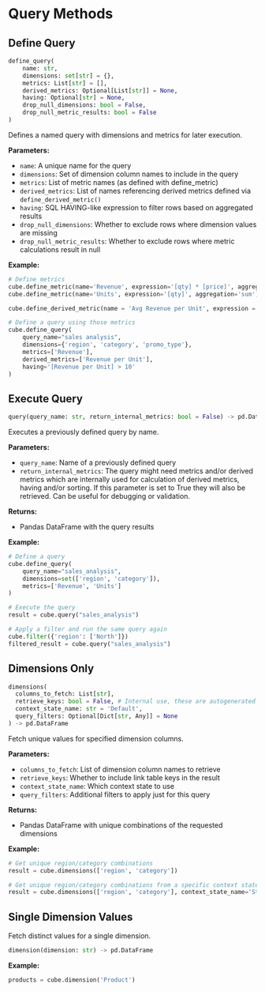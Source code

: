 # Query Methods

## Define Query

```python
define_query(
    name: str,
    dimensions: set[str] = {},
    metrics: List[str] = [],
    derived_metrics: Optional[List[str]] = None,
    having: Optional[str] = None,
    drop_null_dimensions: bool = False,
    drop_null_metric_results: bool = False
)
```

Defines a named query with dimensions and metrics for later execution.

**Parameters:**

- `name`: A unique name for the query
- `dimensions`: Set of dimension column names to include in the query
- `metrics`: List of metric names (as defined with define_metric)
- `derived_metrics`: List of names referencing derived metrics defined via `define_derived_metric()`
- `having`: SQL HAVING-like expression to filter rows based on aggregated results
- `drop_null_dimensions`: Whether to exclude rows where dimension values are missing
- `drop_null_metric_results`: Whether to exclude rows where metric calculations result in null

**Example:**

```python
# Define metrics
cube.define_metric(name='Revenue', expression='[qty] * [price]', aggregation='sum')
cube.define_metric(name='Units', expression='[qty]', aggregation='sum')

cube.define_derived_metric(name = 'Avg Revenue per Unit', expression = '[Revenue] / [Units]')

# Define a query using those metrics
cube.define_query(
    query_name="sales analysis",
    dimensions={'region', 'category', 'promo_type'},
    metrics=['Revenue'],
    derived_metrics=['Revenue per Unit'],
    having='[Revenue per Unit] > 10'
)
```

## Execute Query

```python
query(query_name: str, return_internal_metrics: bool = False) -> pd.DataFrame
```

Executes a previously defined query by name.

**Parameters:**

- `query_name`: Name of a previously defined query
- `return_internal_metrics`: The query might need metrics and/or derived metrics which are internally used for calculation of derived metrics, having and/or sorting. If this parameter is set to True they will also be retrieved. Can be useful for debugging or validation.

**Returns:**

- Pandas DataFrame with the query results

**Example:**

```python
# Define a query
cube.define_query(
    query_name="sales_analysis",
    dimensions=set(['region', 'category']),
    metrics=['Revenue', 'Units']
)

# Execute the query
result = cube.query("sales_analysis")

# Apply a filter and run the same query again
cube.filter({'region': ['North']})
filtered_result = cube.query("sales_analysis")
```

## Dimensions Only

```python
dimensions(
  columns_to_fetch: List[str],
  retrieve_keys: bool = False, # Internal use, these are autogenerated autonumbered keys each of shared column names have.
  context_state_name: str = 'Default',
  query_filters: Optional[Dict[str, Any]] = None
) -> pd.DataFrame
```

Fetch unique values for specified dimension columns.

**Parameters:**

- `columns_to_fetch`: List of dimension column names to retrieve
- `retrieve_keys`: Whether to include link table keys in the result
- `context_state_name`: Which context state to use
- `query_filters`: Additional filters to apply just for this query

**Returns:**

- Pandas DataFrame with unique combinations of the requested dimensions

**Example:**

```python
# Get unique region/category combinations
result = cube.dimensions(['region', 'category'])

# Get unique region/category combinations from a specific context state
result = cube.dimensions(['region', 'category'], context_state_name='State1')
```

## Single Dimension Values

Fetch distinct values for a single dimension.

```python
dimension(dimension: str) -> pd.DataFrame
```

**Example:**

```python
products = cube.dimension('Product')
```
